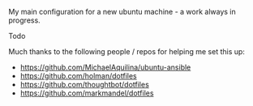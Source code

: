 My main configuration for a new ubuntu machine - a work always in progress.

Todo


Much thanks to the following people / repos for helping me set this up:
- https://github.com/MichaelAquilina/ubuntu-ansible
- https://github.com/holman/dotfiles
- https://github.com/thoughtbot/dotfiles
- https://github.com/markmandel/dotfiles
